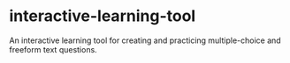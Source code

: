 # interactive-learning-tool
An interactive learning tool for creating and practicing multiple-choice and freeform text questions.
